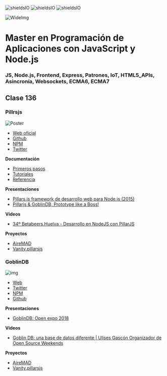 ![shieldsIO](https://img.shields.io/github/issues/Fictizia/Master-en-programacion-de-aplicaciones-con-JavaScript-y-Node.js_ed1.svg)
![shieldsIO](https://img.shields.io/github/forks/Fictizia/Master-en-programacion-de-aplicaciones-con-JavaScript-y-Node.js_ed1.svg)
![shieldsIO](https://img.shields.io/github/stars/Fictizia/Master-en-programacion-de-aplicaciones-con-JavaScript-y-Node.js_ed1.svg)

![WideImg](http://fictizia.com/img/github/Fictizia-plan-estudios-github.jpg)

# Master en Programación de Aplicaciones con JavaScript y Node.js
### JS, Node.js, Frontend, Express, Patrones, IoT, HTML5_APIs, Asincronía, Websockets, ECMA6, ECMA7

## Clase 136

### Pillrsjs

![Poster](https://image.slidesharecdn.com/presentacion-pillarsjs-150617060707-lva1-app6891/95/pillarsjs-framework-de-desarrollo-web-para-nodejs-2-638.jpg?cb=1434521845)


- [Web oficial](http://pillarsjs.com/)
- [Github](https://github.com/pillarsjs)
- [NPM](https://www.npmjs.com/package/pillars)
- [Twitter](https://twitter.com/pillarsjs?lang=es)

**Documentación**
- [Primeros pasos](http://pillarsjs.com/started/comenzando)
- [Tutoriales](http://pillarsjs.com/tutorials/nodejs)
- [Referencia](http://pillarsjs.com/reference)

**Presentaciones**
- [Pillars.js framework de desarrollo web para Node.js (2015)](https://es.slideshare.net/cheloq/pillarsjs-framework-de-desarrollo-web-para-nodejs)
- [Pillarjs & GoblinDB, Prototype like a Boss!](https://slides.com/ulisesgascon/pillarjs-goblindb-prototype-like-a-boss#/6)

**Vídeos**
- [34º Betabeers Huelva - Desarrollo en NodeJS con PillarJS](https://www.youtube.com/watch?v=QrjhfRaV7mc)

**Proyectos**
- [AireMAD](http://airemad.com/#/)
- [Vanity.pillarsjs](https://github.com/pillarsjs/vanity/tree/dev)


### GoblinDB

![img](https://pbs.twimg.com/media/C36xIWuWYAANfOb.jpg)

- [Web](http://goblindb.osweekends.com/)
- [Twitter](https://twitter.com/goblindb)
- [NPM](https://www.npmjs.com/package/@goblindb/goblindb)
- [Github](https://github.com/GoblinDBRocks)

**Presentaciones**
- [GoblinDB: Open expo 2018](https://slides.com/ulisesgascon/goblindb-open-expo-2018#/)

**Vídeos**
- [Goblin DB: una base de datos diferente | Ulises Gascón Organizador de Open Source Weekends](https://www.youtube.com/watch?v=PY48FxvFvOM)

**Proyectos**
- [AireMAD](http://airemad.com/#/)
- [Vanity.pillarsjs](https://github.com/pillarsjs/vanity/tree/dev)
